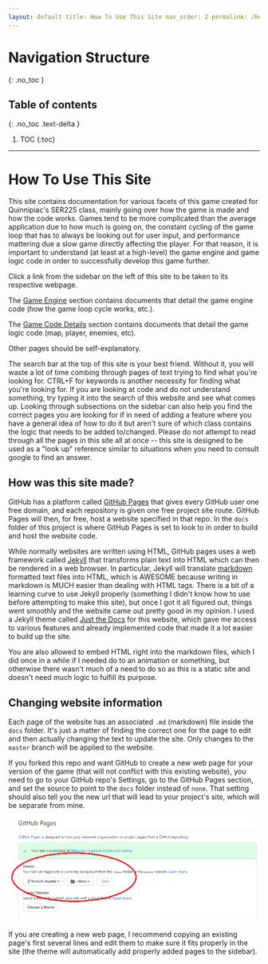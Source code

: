 ```yaml
---
layout: default title: How To Use This Site nav_order: 2 permalink: /HowToUseThisSite search_exclude: true
---
```


# Navigation Structure

{: .no_toc }

## Table of contents

{: .no_toc .text-delta }

1. TOC {:toc}

---

# How To Use This Site

This site contains documentation for various facets of this game created for Quinnipiac's SER225 class, mainly going over how the game is made and how the code works. Games tend to be more complicated than the average application due to how much is going on, the constant cycling of the game loop that has to always be looking out for user input, and performance mattering due a slow game directly affecting the player. For that reason, it is important to understand (at least at a high-level) the game engine and game logic code in order to successfully develop this game further.

Click a link from the sidebar on the left of this site to be taken to its respective webpage.

The [Game Engine](../GameEngine/game-engine.md) section contains documents that detail the game engine code (how the game loop cycle works, etc.).

The [Game Code Details](../GameCodeDetails/game-code-details.md) section contains documents that detail the game logic code (map, player, enemies, etc).

Other pages should be self-explanatory.

The search bar at the top of this site is your best friend. Without it, you will waste a lot of time combing through pages of text trying to find what you're looking for. CTRL+F for keywords is another necessity for finding what you're looking for. If you are looking at code and do not understand something, try typing it into the search of this website and see what comes up. Looking through subsections on the sidebar can also help you find the correct pages you are looking for if in need of adding a feature where you have a general idea of how to do it but aren't sure of which class contains the logic that needs to be added to/changed. Please do not attempt to read through all the pages in this site all at once -- this site is designed to be used as a "look up" reference similar to situations when you need to consult google to find an answer.

## How was this site made?

GitHub has a platform called [GitHub Pages](https://pages.github.com/) that gives every GitHub user one free domain, and each repository is given one free project site route. GitHub Pages will then, for free, host a website specified in that repo. In the `docs` folder of this project is where GitHub Pages is set to look to in order to build and host the website code.

While normally websites are written using HTML, GitHub pages uses a web framework called [Jekyll](https://jekyllrb.com/) that transforms plain text into HTML which can then be rendered in a web browser. In particular, Jekyll will translate [markdown](https://www.markdownguide.org/basic-syntax/) formatted text files into HTML, which is AWESOME because writing in markdown is MUCH easier than dealing with HTML tags. There is a bit of a learning curve to use Jekyll properly (something I didn't know how to use before attempting to make this site), but once I got it all figured out, things went smoothly and the website came out pretty good in my opinion. I used a Jekyll theme called [Just the Docs](https://pmarsceill.github.io/just-the-docs/) for this website, which gave me access to various features and already implemented code that made it a lot easier to build up the site.

You are also allowed to embed HTML right into the markdown files, which I did once in a while if I needed do to an animation or something, but otherwise there wasn't much of a need to do so as this is a static site and doesn't need much logic to fulfill its purpose.

## Changing website information

Each page of the website has an associated `.md` (markdown) file inside the `docs` folder. It's just a matter of finding the correct one for the page to edit and then actually changing the text to update the site. Only changes to the `master` branch will be applied to the website.

If you forked this repo and want GitHub to create a new web page for your version of the game (that will not conflict with this existing website), you need to go to your GitHub repo's Settings, go to the GitHub Pages section, and set the source to point to the `docs` folder instead of `none`. That setting should also tell you the new url that will lead to your project's site, which will be separate from mine.

![github-pages-source.png](../assets/images/github-pages-source.png)

If you are creating a new web page, I recommend copying an existing page's first several lines and edit them to make sure it fits properly in the site (the theme will automatically add properly added pages to the sidebar).